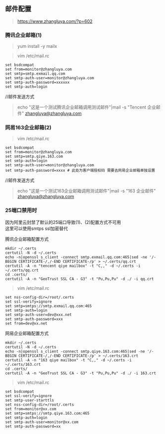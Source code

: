 ## 邮件配置

> https://www.zhangluya.com/?p=602


### 腾讯企业邮箱(1)

> yum install -y mailx <br/>

> vim /etc/mail.rc <br/>
```
set bsdcompat
set from=monitor@zhangluya.com
set smtp=smtp.exmail.qq.com
set smtp-auth-user=monitor@zhangluya.com
set smtp-auth-password=xxxxxx
set smtp-auth=login
```

//邮件发送方式<br/>
> echo "这是一个测试腾讯企业邮箱调用测试邮件"|mail -s "Tencent 企业邮件" zhangluya@zhangluya.com <br/>

### 网易163企业邮箱(2)

> vim /etc/mail.rc <br/>
```
set bsdcompat
set from=monitor@zhangluya.com
set smtp=smtp.qiye.163.com
set smtp-auth=login
set smtp-auth-user=monitor@zhangluya.com
set smtp-auth-password=xxxx # 此处为客户端授权码 需要去网易企业邮箱单独设置
```

//邮件发送方式<br/>
> echo "这是一个测试163企业邮箱调用测试邮件"|mail -s "163 企业邮件" zhangluya@zhangluya.com <br/>

### 25端口禁用时 

因为阿里云封禁了默认的25端口导致(1)、(2)配置方式不可用<br/>
这里可以使用smtps ssl加密替代<br/>

腾讯企业邮箱配置方式<br/>
```
mkdir ~/.certs
certutil -N -d ~/.certs
echo -n|openssl s_client -connect smtp.exmail.qq.com:465|sed -ne '/-BEGIN CERTIFICATE-/,/-END CERTIFICATE-/p' > ~/.certs/qq.crt
certutil -A -n "tencent qiye mailbox" -t "C,," -d ~/.certs -i ~/.certs/qq.crt
cd .certs/
certutil -A -n "GeoTrust SSL CA - G3" -t "Pu,Pu,Pu" -d ./ -i qq.crt
```

> vim /etc/mail.rc <br/>
```
set nss-config-dir=/root/.certs
set ssl-verify=ignore
set smtp=smtps://smtp.exmail.qq.com:465
set smtp-auth=login
set smtp-auth-user=dev@xxx.net
set smtp-auth-password=xxx
set from=dev@xx.net
```

网易企业邮箱配置方式<br/>
```
mkdir ~/.certs
certutil -N -d ~/.certs
echo -n|openssl s_client -connect smtp.qiye.163.com:465|sed -ne '/-BEGIN CERTIFICATE-/,/-END CERTIFICATE-/p' > ~/.certs/163.crt
certutil -A -n "163 qiye mailbox" -t "C,," -d ~/.certs -i ~/.certs/163.crt
cd .certs/
certutil -A -n "GeoTrust SSL CA - G3" -t "Pu,Pu,Pu" -d ./ -i 163.crt
```

> vim /etc/mail.rc <br/>
```
set bsdcompat
set ssl-verify=ignore
set smtp-user-starttls
set nss-config-dir=/root/.certs
set from=monitor@xx.com
set smtp=smtps://smtp.qiye.163.com:465
set smtp-auth=login
set smtp-auth-user=monitor@xx.com
set smtp-auth-password=xx
```
